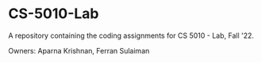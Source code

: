 # CS-5010-Lab

A repository containing the coding assignments for CS 5010 - Lab, Fall '22. 

Owners: Aparna Krishnan, Ferran Sulaiman

